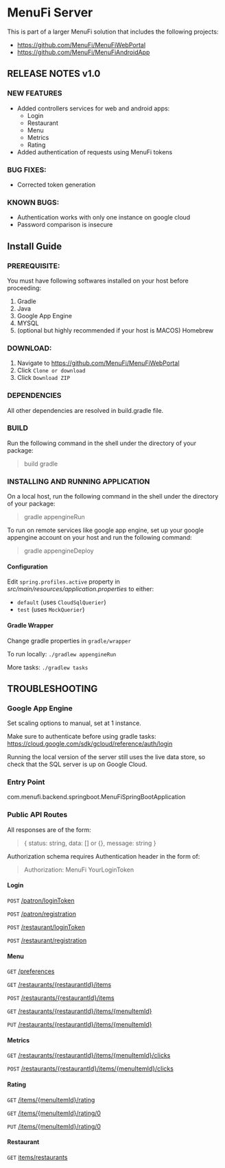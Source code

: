 # MenuFi Server

This is part of a larger MenuFi solution that includes the following projects:
* https://github.com/MenuFi/MenuFiWebPortal
* https://github.com/MenuFi/MenuFiAndroidApp

## RELEASE NOTES v1.0
### NEW FEATURES
* Added controllers services for web and android apps:
  - Login
  - Restaurant
  - Menu
  - Metrics
  - Rating
* Added authentication of requests using MenuFi tokens

### BUG FIXES:
* Corrected token generation

### KNOWN BUGS:
* Authentication works with only one instance on google cloud
* Password comparison is insecure

## Install Guide
### PREREQUISITE:
You must have following softwares installed on your host before proceeding:
1. Gradle
2. Java
3. Google App Engine
4. MYSQL
5. (optional but highly recommended if your host is MACOS) Homebrew

### DOWNLOAD:
1. Navigate to https://github.com/MenuFi/MenuFiWebPortal
2. Click `Clone or download`
3. Click `Download ZIP`

### DEPENDENCIES

All other dependencies are resolved in build.gradle file.

### BUILD

Run the following command in the shell under the directory of your package:
> build gradle

### INSTALLING AND RUNNING APPLICATION

On a local host, run the following command in the shell under the directory of your package:
> gradle appengineRun

To run on remote services like google app engine, set up your google appengine account on your host and run the following command:
> gradle appengineDeploy


#### Configuration
Edit `spring.profiles.active` property in _src/main/resources/application.properties_ to either:
* `default` (uses `CloudSqlQuerier`)
* `test` (uses `MockQuerier`)

#### Gradle Wrapper
Change gradle properties in `gradle/wrapper`

To run locally: `./gradlew appengineRun`

More tasks: `./gradlew tasks`

## TROUBLESHOOTING
### Google App Engine
Set scaling options to manual, set at 1 instance.

Make sure to authenticate before using gradle tasks:
https://cloud.google.com/sdk/gcloud/reference/auth/login

Running the local version of the server still uses the live data store, so check that the SQL server is up on Google Cloud.

### Entry Point
com.menufi.backend.springboot.MenuFiSpringBootApplication

### Public API Routes
All responses are of the form:
> { status: string, data: [] or {}, message: string }

Authorization schema requires Authentication header in the form of:
> Authorization: MenuFi YourLoginToken

#### Login
`POST` [/patron/loginToken](http://menufi-192821.appspot.com/patron/loginToken)

`POST` [/patron/registration](http://menufi-192821.appspot.com/patron/registration)

`POST` [/restaurant/loginToken](http://menufi-192821.appspot.com/restaurant/loginToken)

`POST` [/restaurant/registration](http://menufi-192821.appspot.com/patron/registration)

#### Menu
`GET` [/preferences](http://menufi-192821.appspot.com/preferences)

`GET` [/restaurants/{restaurantId}/items](http://menufi-192821.appspot.com/restaurants/1/items)

`POST` [/restaurants/{restaurantId}/items](http://menufi-192821.appspot.com/restaurants/1/items)

`GET` [/restaurants/{restaurantId}/items/{menuItemId}](http://menufi-192821.appspot.com/restaurants/1/items/5)

`PUT` [/restaurants/{restaurantId}/items/{menuItemId}](http://menufi-192821.appspot.com/restaurants/1/items/5)

#### Metrics
`GET` [/restaurants/{restaurantId}/items/{menuItemId}/clicks](http://menufi-192821.appspot.com/restaurants/1/items/5/clicks)

`POST` [/restaurants/{restaurantId}/items/{menuItemId}/clicks](http://menufi-192821.appspot.com/restaurants/1/items/5/clicks)

#### Rating
`GET` [/items/{menuItemId}/rating](http://menufi-192821.appspot.com/items/5/rating)

`GET` [/items/{menuItemId}/rating/0](http://menufi-192821.appspot.com/items/5/rating/0)

`PUT` [/items/{menuItemId}/rating/0](http://menufi-192821.appspot.com/items/5/rating/0)

#### Restaurant
`GET` [items/restaurants](http://menufi-192821.appspot.com/restaurants)
